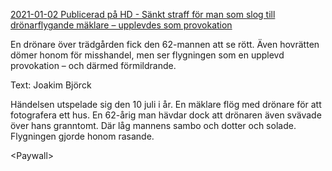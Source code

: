 [2021-01-02 Publicerad på HD - Sänkt straff för man som slog till drönarflygande mäklare – upplevdes som provokation](https://www.hd.se/2021-01-02/sankt-straff-for-man-som-slog-till-dronarflygande-maklare--upplevdes-som-provokation)

En drönare över trädgården fick den 62-mannen att se rött. Även hovrätten dömer honom för misshandel, men ser flygningen som en upplevd provokation – och därmed förmildrande.

Text: 
Joakim Björck

Händelsen utspelade sig den 10 juli i år. En mäklare flög med drönare för att fotografera ett hus. En 62-årig man hävdar dock att drönaren även svävade över hans granntomt. Där låg mannens sambo och dotter och solade. Flygningen gjorde honom rasande.

\<Paywall>
